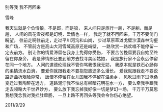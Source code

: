 别等我 我不再回来

雪峰


我天生就是个负情狼，不是郎，而是狼，
来人间只是旅行一趟，不是躺，而是趟，
人间的风花雪夜都是幻境，爱情也一样，
我走了就不再回来，千万不要倚门盼望。
往前走啊往前走，走过平川河沟和山岗，
步过草原草滩戈壁沙漠森林沟壑和广场，
不管前方是高山大河雪域高原还是峭壁，
一路欣赏一路欢唱不能停留一定去前方。
别让你的情爱滞留在我身上免得你受伤，
不要苦苦挽留要我自始至终留在你身旁，
我是薄情郎还要到前方去找寻美丽姑娘，
我是旅行家不会永远停留在同一个地方。
人间的道德伦理我不管你骂我恨我无妨，
我原本就是铁石心肠你的柔情流水白淌，
要爱你就跟我走不要抱怨旅途多么漫长，
爱我就跟我走不要说路途曲折艰险异常，
唐僧不停留在女儿国我不停留在温柔乡，
风吹过雨下过沧桑变迁过我陶醉在远方，
道路泥泞我不怕总有柳暗花明在水一方，
要么牵我手跟我走去领略大千世界妙方，
要么放下我忘掉我好像一切是梦幻一场，
千万千万莫思我想我念我对我挂肚牵肠，
一旦上路不再回头等我会令你伤心绝望。

2011/9/29



